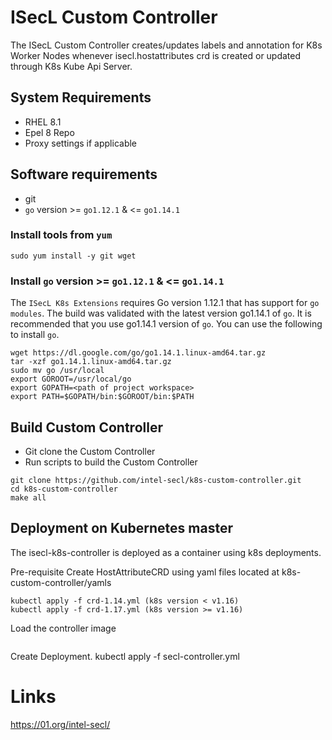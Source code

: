 # ISecL Custom Controller
The ISecL Custom Controller creates/updates labels and annotation for K8s Worker Nodes whenever isecl.hostattributes crd is created or updated through K8s Kube Api Server.

## System Requirements
- RHEL 8.1
- Epel 8 Repo
- Proxy settings if applicable

## Software requirements
- git
- `go` version >= `go1.12.1` & <= `go1.14.1`

### Install tools from `yum`
```shell
sudo yum install -y git wget
```

### Install `go` version >= `go1.12.1` & <= `go1.14.1`
The `ISecL K8s Extensions` requires Go version 1.12.1 that has support for `go modules`. The build was validated with the latest version go1.14.1 of `go`. It is recommended that you use go1.14.1 version of `go`. You can use the following to install `go`.
```shell
wget https://dl.google.com/go/go1.14.1.linux-amd64.tar.gz
tar -xzf go1.14.1.linux-amd64.tar.gz
sudo mv go /usr/local
export GOROOT=/usr/local/go
export GOPATH=<path of project workspace>
export PATH=$GOPATH/bin:$GOROOT/bin:$PATH
```

## Build Custom Controller

- Git clone the Custom Controller
- Run scripts to build the Custom Controller

```shell
git clone https://github.com/intel-secl/k8s-custom-controller.git
cd k8s-custom-controller
make all
```

## Deployment on Kubernetes master
The isecl-k8s-controller is deployed as a container using k8s deployments.

Pre-requisite 
Create HostAttributeCRD using yaml files located at k8s-custom-controller/yamls

```shell
kubectl apply -f crd-1.14.yml (k8s version < v1.16)
kubectl apply -f crd-1.17.yml (k8s version >= v1.16)
```

Load the controller image 
``` docker load -i docker-isecl-k8s-controller-v2.1.tar
```

Create Deployment.
kubectl apply -f secl-controller.yml

# Links
https://01.org/intel-secl/

